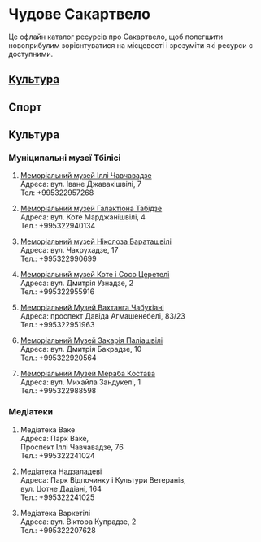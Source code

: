 # Чудове Сакартвело

Це офлайн каталог ресурсів про Сакартвело, щоб полегшити новоприбулим 
зорієнтуватися на місцевості і зрозуміти які ресурси є доступними.


## [Культура](#%D0%BA%D1%83%D0%BB%D1%8C%D1%82%D1%83%D1%80%D0%B0-1)
## Спорт


## Культура
### Муніципальні музеї Тбілісі

1. [Меморіальний музей Іллі Чавчавадзе](https://tbilisimuseumsunion.ge/en/museums/ilia-chavchavadzis-literaturul-memorialuri-muzeumi/)<br>
   Адреса: вул. Іване Джавахішвілі, 7<br>
   Тел: +995322957268

2. [Меморіальний музей Галактіона Табідзе](https://tbilisimuseumsunion.ge/en/museums/galaktion-tabidzis-memorialuri-bina-muzeumi/)<br>
   Адреса: вул. Коте Марджанішвілі, 4<br>
   Тел.: +995322940134

3. [Меморіальний музей Ніколоза Бараташвілі](https://tbilisimuseumsunion.ge/en/about-us/baratashvili-beforeafter-museum/)<br>
   Адреса: вул. Чахрухадзе, 17<br>
   Тел.: +995322990699

4. [Меморіальний музей Коте і Сосо Церетелі](https://tbilisimuseumsunion.ge/en/museums/kote-da-soso-tseretlebis-bina-muzeumi/)<br>
   Адреса: вул. Дмитрія Узнадзе, 2<br>
   Тел.: +995322955916

5. [Меморіальний Музей Вахтанга Чабукіані](https://tbilisimuseumsunion.ge/en/museums/chabukianis-memorialuri-bina-muzeumi/)<br>
   Адреса: проспект Давіда Агмашенебелі, 83/23<br>
   Тел.: +995322951963

6. [Меморіальний Музей Закарія Паліашвілі](https://tbilisimuseumsunion.ge/en/museums/zakaria-faliashvilis-sakhl-muzeumi/)<br>
   Адреса: вул. Дмитрія Бакрадзе, 10<br>
   Тел.: +995322920564

7. [Меморіальний Музей Мераба Костава](https://tbilisimuseumsunion.ge/en/museums/merab-kostavas-sakhl-muzeumi/)<br>
   Адреса: вул. Михайла Зандукелі, 1<br>
   Тел.: +995322988598

### Медіатеки

1. Медіатека Ваке<br>
   Адреса: Парк Ваке,<br>
   Проспект Іллі Чавчавадзе, 76<br>
   Тел.: +995322241024

2. Медіатека Надзаладеві<br>
   Адреса: Парк Відпочинку і Культури Ветеранів,<br>
           вул. Цотне Дадіані, 164<br>
   Тел.: +995322241025

3. Медіатека Варкетілі<br>
   Адреса: вул. Віктора Купрадзе, 2<br>
   Тел.: +995322207628
